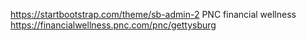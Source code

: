https://startbootstrap.com/theme/sb-admin-2
PNC financial wellness https://financialwellness.pnc.com/pnc/gettysburg
